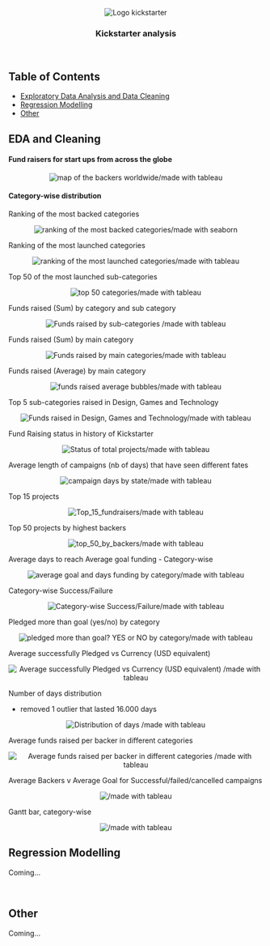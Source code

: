<p align="center">
  <img src="srcs/kickstarter_logo.png" alt="Logo kickstarter" />
</p>

<h3 align="center">
  Kickstarter analysis
</h3>
<br/>

## Table of Contents

- [Exploratory Data Analysis and Data Cleaning](#EDA-and-Cleaning)
- [Regression Modelling](#Regression-Modelling)
- [Other](#Other)

## EDA and Cleaning

#### Fund raisers for start ups from across the globe

<p align="center">
  <img src="srcs/backers_map.png" alt="map of the backers worldwide/made with tableau" />  
</p>

#### Category-wise distribution
Ranking of the most backed categories
<p align="center">
  <img src="srcs/main_categories_by_backers.png" alt="ranking of the most backed categories/made with seaborn" />  
</p>

Ranking of the most launched categories
<p align="center">
  <img src="srcs/main_categories_by_nb_of_projects.png" alt="ranking of the most launched categories/made with tableau" />  
</p>

Top 50 of the most launched sub-categories
<p align="center">
  <img src="srcs/top 50 sub-categories.png" alt="top 50 categories/made with tableau" />  
</p>

Funds raised (Sum) by category and sub category
<p align="center">
  <img src="srcs/funds_raised_sum_bubbles.png" alt="Funds raised by sub-categories /made with tableau" />  
</p>

Funds raised (Sum) by main category
<p align="center">
  <img src="srcs/funds_raised_sum_main_category_bubbles.png" alt="Funds raised by main categories/made with tableau" />  
</p>

Funds raised (Average) by main category
<p align="center">
  <img src="srcs/funds_raised_average_bubbles.png" alt="funds raised average bubbles/made with tableau" />  
</p>

Top 5 sub-categories raised in Design, Games and Technology
<p align="center">
  <img src="srcs/Funds_raised_top5.png" alt="Funds raised in Design, Games and Technology/made with tableau" />  
</p>

Fund Raising status in history of Kickstarter
<p align="center">
  <img src="srcs/fund_raising_status.png" alt="Status of total projects/made with tableau" />  
</p>

Average length of campaigns (nb of days) that have seen different fates
<p align="center">
  <img src="srcs/campaign_days_by_state.png" alt="campaign days by state/made with tableau" />  
</p>

Top 15 projects
<p align="center">
  <img src="srcs/Top_15_fundraisers.png" alt="Top_15_fundraisers/made with tableau" />  
</p>

Top 50 projects by highest backers
<p align="center">
  <img src="srcs/top_50_by_backers.png" alt="top_50_by_backers/made with tableau" />  
</p>

Average days to reach Average goal funding - Category-wise
<p align="center">
  <img src="srcs/average_goal_days_funding.png" alt="average goal and days funding by category/made with tableau" />  
</p>

Category-wise Success/Failure
<p align="center">
  <img src="srcs/success_failure_categories.png" alt="Category-wise Success/Failure/made with tableau" />  
</p>

Pledged more than goal (yes/no) by category
<p align="center">
  <img src="srcs/pledged_more_than_goal.png" alt="pledged more than goal? YES or NO by category/made with tableau" />  
</p>

Average successfully Pledged vs Currency (USD equivalent) 
<p align="center">
  <img src="srcs/average_successfully_pledged_currency.png" alt="Average successfully Pledged vs Currency (USD equivalent) /made with tableau" />  
</p>

Number of days distribution
- removed 1 outlier that lasted 16.000 days
<p align="center">
  <img src="srcs/number_days_distribution.png" alt="Distribution of days /made with tableau" />  
</p>

Average funds raised per backer in different categories
<p align="center">
  <img src="srcs/avg_pledged_by_backers.png" alt="Average funds raised per backer in different categories /made with tableau" />  
</p>

Average Backers v Average Goal for Successful/failed/cancelled campaigns
<p align="center">
  <img src="srcs/avg_backers_goal_state.png" alt="/made with tableau" />  
</p>

Gantt bar, category-wise
<p align="center">
  <img src="srcs/boxplots_funds_raised.png" alt="/made with tableau" />  
</p>



## Regression Modelling

Coming...


<br/>

## Other

Coming...